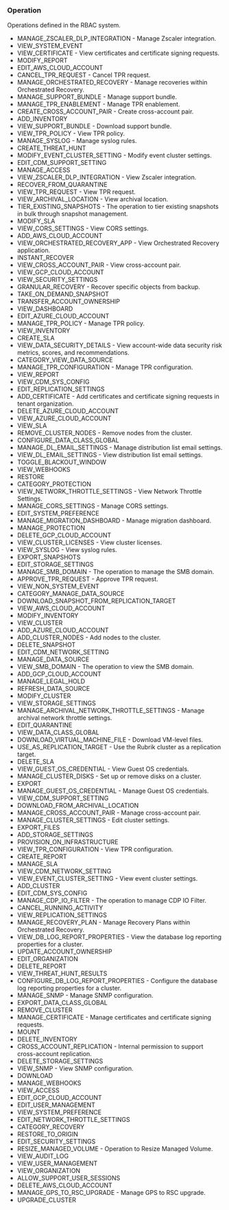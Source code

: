 ### Operation
Operations defined in the RBAC system.

- MANAGE_ZSCALER_DLP_INTEGRATION - Manage Zscaler integration.
- VIEW_SYSTEM_EVENT
- VIEW_CERTIFICATE - View certificates and certificate signing requests.
- MODIFY_REPORT
- EDIT_AWS_CLOUD_ACCOUNT
- CANCEL_TPR_REQUEST - Cancel TPR request.
- MANAGE_ORCHESTRATED_RECOVERY - Manage recoveries within Orchestrated Recovery.
- MANAGE_SUPPORT_BUNDLE - Manage support bundle.
- MANAGE_TPR_ENABLEMENT - Manage TPR enablement.
- CREATE_CROSS_ACCOUNT_PAIR - Create cross-account pair.
- ADD_INVENTORY
- VIEW_SUPPORT_BUNDLE - Download support bundle.
- VIEW_TPR_POLICY - View TPR policy.
- MANAGE_SYSLOG - Manage syslog rules.
- CREATE_THREAT_HUNT
- MODIFY_EVENT_CLUSTER_SETTING - Modify event cluster settings.
- EDIT_CDM_SUPPORT_SETTING
- MANAGE_ACCESS
- VIEW_ZSCALER_DLP_INTEGRATION - View Zscaler integration.
- RECOVER_FROM_QUARANTINE
- VIEW_TPR_REQUEST - View TPR request.
- VIEW_ARCHIVAL_LOCATION - View archival location.
- TIER_EXISTING_SNAPSHOTS - The operation to tier existing snapshots in bulk through snapshot management.
- MODIFY_SLA
- VIEW_CORS_SETTINGS - View CORS settings.
- ADD_AWS_CLOUD_ACCOUNT
- VIEW_ORCHESTRATED_RECOVERY_APP - View Orchestrated Recovery application.
- INSTANT_RECOVER
- VIEW_CROSS_ACCOUNT_PAIR - View cross-account pair.
- VIEW_GCP_CLOUD_ACCOUNT
- VIEW_SECURITY_SETTINGS
- GRANULAR_RECOVERY - Recover specific objects from backup.
- TAKE_ON_DEMAND_SNAPSHOT
- TRANSFER_ACCOUNT_OWNERSHIP
- VIEW_DASHBOARD
- EDIT_AZURE_CLOUD_ACCOUNT
- MANAGE_TPR_POLICY - Manage TPR policy.
- VIEW_INVENTORY
- CREATE_SLA
- VIEW_DATA_SECURITY_DETAILS - View account-wide data security risk metrics, scores, and recommendations.
- CATEGORY_VIEW_DATA_SOURCE
- MANAGE_TPR_CONFIGURATION - Manage TPR configuration.
- VIEW_REPORT
- VIEW_CDM_SYS_CONFIG
- EDIT_REPLICATION_SETTINGS
- ADD_CERTIFICATE - Add certificates and certificate signing requests in tenant organization.
- DELETE_AZURE_CLOUD_ACCOUNT
- VIEW_AZURE_CLOUD_ACCOUNT
- VIEW_SLA
- REMOVE_CLUSTER_NODES - Remove nodes from the cluster.
- CONFIGURE_DATA_CLASS_GLOBAL
- MANAGE_DL_EMAIL_SETTINGS - Manage distribution list email settings.
- VIEW_DL_EMAIL_SETTINGS - View distribution list email settings.
- TOGGLE_BLACKOUT_WINDOW
- VIEW_WEBHOOKS
- RESTORE
- CATEGORY_PROTECTION
- VIEW_NETWORK_THROTTLE_SETTINGS - View Network Throttle Settings.
- MANAGE_CORS_SETTINGS - Manage CORS settings.
- EDIT_SYSTEM_PREFERENCE
- MANAGE_MIGRATION_DASHBOARD - Manage migration dashboard.
- MANAGE_PROTECTION
- DELETE_GCP_CLOUD_ACCOUNT
- VIEW_CLUSTER_LICENSES - View cluster licenses.
- VIEW_SYSLOG - View syslog rules.
- EXPORT_SNAPSHOTS
- EDIT_STORAGE_SETTINGS
- MANAGE_SMB_DOMAIN - The operation to manage the SMB domain.
- APPROVE_TPR_REQUEST - Approve TPR request.
- VIEW_NON_SYSTEM_EVENT
- CATEGORY_MANAGE_DATA_SOURCE
- DOWNLOAD_SNAPSHOT_FROM_REPLICATION_TARGET
- VIEW_AWS_CLOUD_ACCOUNT
- MODIFY_INVENTORY
- VIEW_CLUSTER
- ADD_AZURE_CLOUD_ACCOUNT
- ADD_CLUSTER_NODES - Add nodes to the cluster.
- DELETE_SNAPSHOT
- EDIT_CDM_NETWORK_SETTING
- MANAGE_DATA_SOURCE
- VIEW_SMB_DOMAIN - The operation to view the SMB domain.
- ADD_GCP_CLOUD_ACCOUNT
- MANAGE_LEGAL_HOLD
- REFRESH_DATA_SOURCE
- MODIFY_CLUSTER
- VIEW_STORAGE_SETTINGS
- MANAGE_ARCHIVAL_NETWORK_THROTTLE_SETTINGS - Manage archival network throttle settings.
- EDIT_QUARANTINE
- VIEW_DATA_CLASS_GLOBAL
- DOWNLOAD_VIRTUAL_MACHINE_FILE - Download VM-level files.
- USE_AS_REPLICATION_TARGET - Use the Rubrik cluster as a replication target.
- DELETE_SLA
- VIEW_GUEST_OS_CREDENTIAL - View Guest OS credentials.
- MANAGE_CLUSTER_DISKS - Set up or remove disks on a cluster.
- EXPORT
- MANAGE_GUEST_OS_CREDENTIAL - Manage Guest OS credentials.
- VIEW_CDM_SUPPORT_SETTING
- DOWNLOAD_FROM_ARCHIVAL_LOCATION
- MANAGE_CROSS_ACCOUNT_PAIR - Manage cross-account pair.
- MANAGE_CLUSTER_SETTINGS - Edit cluster settings.
- EXPORT_FILES
- ADD_STORAGE_SETTINGS
- PROVISION_ON_INFRASTRUCTURE
- VIEW_TPR_CONFIGURATION - View TPR configuration.
- CREATE_REPORT
- MANAGE_SLA
- VIEW_CDM_NETWORK_SETTING
- VIEW_EVENT_CLUSTER_SETTING - View event cluster settings.
- ADD_CLUSTER
- EDIT_CDM_SYS_CONFIG
- MANAGE_CDP_IO_FILTER - The operation to manage CDP IO Filter.
- CANCEL_RUNNING_ACTIVITY
- VIEW_REPLICATION_SETTINGS
- MANAGE_RECOVERY_PLAN - Manage Recovery Plans within Orchestrated Recovery.
- VIEW_DB_LOG_REPORT_PROPERTIES - View the database log reporting properties for a cluster.
- UPDATE_ACCOUNT_OWNERSHIP
- EDIT_ORGANIZATION
- DELETE_REPORT
- VIEW_THREAT_HUNT_RESULTS
- CONFIGURE_DB_LOG_REPORT_PROPERTIES - Configure the database log reporting properties for a cluster.
- MANAGE_SNMP - Manage SNMP configuration.
- EXPORT_DATA_CLASS_GLOBAL
- REMOVE_CLUSTER
- MANAGE_CERTIFICATE - Manage certificates and certificate signing requests.
- MOUNT
- DELETE_INVENTORY
- CROSS_ACCOUNT_REPLICATION - Internal permission to support cross-account replication.
- DELETE_STORAGE_SETTINGS
- VIEW_SNMP - View SNMP configuration.
- DOWNLOAD
- MANAGE_WEBHOOKS
- VIEW_ACCESS
- EDIT_GCP_CLOUD_ACCOUNT
- EDIT_USER_MANAGEMENT
- VIEW_SYSTEM_PREFERENCE
- EDIT_NETWORK_THROTTLE_SETTINGS
- CATEGORY_RECOVERY
- RESTORE_TO_ORIGIN
- EDIT_SECURITY_SETTINGS
- RESIZE_MANAGED_VOLUME - Operation to Resize Managed Volume.
- VIEW_AUDIT_LOG
- VIEW_USER_MANAGEMENT
- VIEW_ORGANIZATION
- ALLOW_SUPPORT_USER_SESSIONS
- DELETE_AWS_CLOUD_ACCOUNT
- MANAGE_GPS_TO_RSC_UPGRADE - Manage GPS to RSC upgrade.
- UPGRADE_CLUSTER
